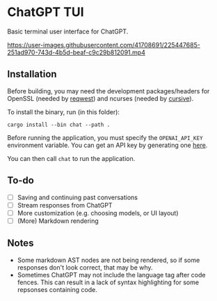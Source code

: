 # ChatGPT TUI

Basic terminal user interface for ChatGPT.

https://user-images.githubusercontent.com/41708691/225447685-251ad970-743d-4b5d-beaf-c9c29b812091.mp4

## Installation

Before building, you may need the development packages/headers for OpenSSL (needed by [reqwest](https://github.com/seanmonstar/reqwest#requirements))
and ncurses (needed by [cursive](https://github.com/gyscos/cursive/wiki/Install-ncurses#archlinux)).

To install the binary, run (in this folder):

```
cargo install --bin chat --path .
```

Before running the application, you must specify the `OPENAI_API_KEY` environment
variable. You can get an API key by generating one [here](https://platform.openai.com/account/api-keys).

You can then call `chat` to run the application.

## To-do

- [ ] Saving and continuing past conversations
- [ ] Stream responses from ChatGPT
- [ ] More customization (e.g. choosing models, or UI layout)
- [ ] (More) Markdown rendering

## Notes

- Some markdown AST nodes are not being rendered, so if some responses don't
  look correct, that may be why.
- Sometimes ChatGPT may not include the language tag after code fences. This
  can result in a lack of syntax highlighting for some repsonses containing
  code.


